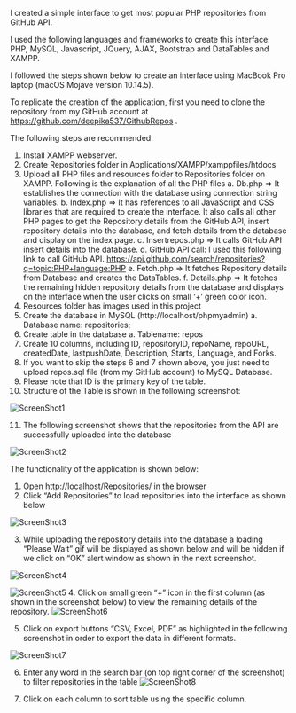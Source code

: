 
I created a simple interface to get most popular PHP repositories from GitHub API.

I used the following languages and frameworks to create this interface:
PHP, MySQL, Javascript, JQuery, AJAX, Bootstrap and DataTables and XAMPP.

I followed the steps shown below to create an interface using MacBook Pro laptop (macOS Mojave version 10.14.5). 

To replicate the creation of the application, first you need to clone the repository from my GitHub account at https://github.com/deepika537/GithubRepos . 

The following steps are recommended.

1.	Install XAMPP webserver.
2.	Create Repositories folder in Applications/XAMPP/xamppfiles/htdocs
3.	Upload all PHP files and resources folder to Repositories folder on XAMPP. Following is the explanation of all the PHP files
 a.	Db.php => It establishes the connection with the database using connection string variables.
 b.	Index.php => It has references to all JavaScript and CSS libraries that are required to create the interface. It also calls all other PHP pages to get the Repository details from the GitHub API, insert repository details into the database, and fetch details from the database and display on the index page.
 c.	Insertrepos.php => It calls GitHub API insert details into the database. 
 d.	GitHub API call: I used this following link to call GitHub API. https://api.github.com/search/repositories?q=topic:PHP+language:PHP
 e.	Fetch.php => It fetches Repository details from Database and creates the DataTables.
 f.	Details.php => It fetches the remaining hidden repository details from the database and displays on the interface when the user clicks on small ‘+’ green color icon.
4.	Resources folder has images used in this project
5.	Create the database in MySQL (http://localhost/phpmyadmin)
a.	Database name: repositories;
6.	Create table in the database
 a.	Tablename: repos
7.	Create 10 columns, including ID, repositoryID, repoName, repoURL, createdDate, 
lastpushDate, Description, Starts, Language, and Forks. 
8.	If you want to skip the steps 6 and 7 shown above, you just need to upload repos.sql file (from my GitHub account) to MySQL Database.
9.	Please note that ID is the primary key of the table.
10.	Structure of the Table is shown in the following screenshot:

![ScreenShot1](https://github.com/deepika537/GithubRepos/tree/master/Images/ScreenShot1.png)
 



11.	The following screenshot shows that the repositories from the API are successfully uploaded into the database 

![ScreenShot2](https://github.com/deepika537/GithubRepos/tree/master/Images/ScreenShot2.png) 


The functionality of the application is shown below:

1.	Open http://localhost/Repositories/ in the browser
2.	Click “Add Repositories” to load repositories into the interface as shown below

![ScreenShot3](https://github.com/deepika537/GithubRepos/tree/master/Images/ScreenShot3.png)
 

3.	While uploading the repository details into the database a loading “Please Wait” gif will be displayed as shown below and will be hidden if we click on “OK” alert window as shown in the next screenshot.
 
![ScreenShot4](https://github.com/deepika537/GithubRepos/tree/master/Images/ScreenShot4.png)
 
![ScreenShot5](https://github.com/deepika537/GithubRepos/tree/master/Images/ScreenShot5.png)
4.	Click on small green “+” icon in the first column (as shown in the screenshot below) to view the remaining details of the repository.
![ScreenShot6](https://github.com/deepika537/GithubRepos/tree/master/Images/ScreenShot6.png) 

5.	Click on export buttons “CSV, Excel, PDF” as highlighted in the following screenshot in order to export the data in different formats.

![ScreenShot7](https://github.com/deepika537/GithubRepos/tree/master/Images/ScreenShot7.png) 

6.	Enter any word in the search bar (on top right corner of the screenshot) to filter repositories in the table
![ScreenShot8](https://github.com/deepika537/GithubRepos/tree/master/Images/ScreenShot8.png)
 
7.	Click on each column to sort table using the specific column.

